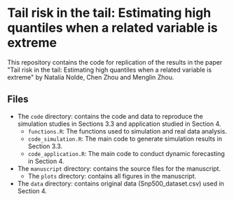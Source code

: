 # Tail risk in the tail: Estimating high quantiles when a related variable is extreme

This repository contains the code for replication of the results in the paper "Tail risk in the tail: Estimating high quantiles when a related variable is extreme" by Natalia Nolde, Chen Zhou and Menglin Zhou.


## Files
- The `code` directory: contains the code and data to reproduce the simulation studies in Sections 3.3 and application studied in Section 4.
  - `functions.R`: The functions used to simulation and real data analysis.
  - `code_simulation.R`: The main code to generate simulation results in Section 3.3.
  - `code_application.R`: The main code to conduct dynamic forecasting in Section 4.
- The `manuscript` directory: contains the source files for the manuscript.
  - The `plots` directory: contains all figures in the manuscript.
- The `data` directory: contains original data (Snp500_dataset.csv) used in Section 4.
